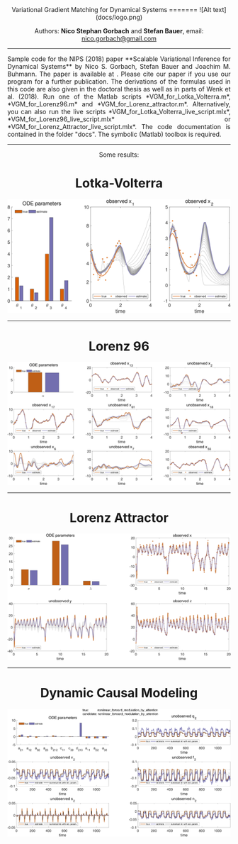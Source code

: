 <div align="center">
Variational Gradient Matching for Dynamical Systems
=======
![Alt text](docs/logo.png)

Authors: **Nico Stephan Gorbach** and **Stefan Bauer**, email: nico.gorbach@gmail.com
</h2>

</p>
<hr>

<p align="justify">
Sample code for the NIPS (2018) paper **Scalable Variational Inference for Dynamical Systems** by Nico S. Gorbach, Stefan Bauer and Joachim M. Buhmann.
The paper is available at <https://papers.nips.cc/paper/7066-scalable-variational-inference-for-dynamical-systems.pdf>.
Please cite our paper if you use our program for a further publication. The derivations of the formulas used in this code are also given in the doctoral thesis <https://www.research-collection.ethz.ch/handle/20.500.11850/261734> as well as in parts of Wenk et al. (2018).
Run one of the Matlab scripts *VGM_for_Lotka_Volterra.m*, *VGM_for_Lorenz96.m* and *VGM_for_Lorenz_attractor.m*. Alternatively, you can also run the live scripts *VGM_for_Lotka_Volterra_live_script.mlx*, *VGM_for_Lorenz96_live_script.mlx* or *VGM_for_Lorenz_Attractor_live_script.mlx*. The code documentation is contained in the folder "docs".
The symbolic (Matlab) toolbox is required.
</p>
<hr>


Some results:

Lotka-Volterra
=======

![Alt text](docs/sample_results/VGM_for_Lotka_Volterra.png)

<hr>

Lorenz 96
=======

![Alt text](docs/sample_results/VGM_for_Lorenz96.png)

<hr>

Lorenz Attractor
=======

![Alt text](docs/sample_results/VGM_for_Lorenz_Attractor.png)

<hr>

Dynamic Causal Modeling
=======

![Alt text](docs/sample_results/VGM_for_dynamic_causal_modeling.png)